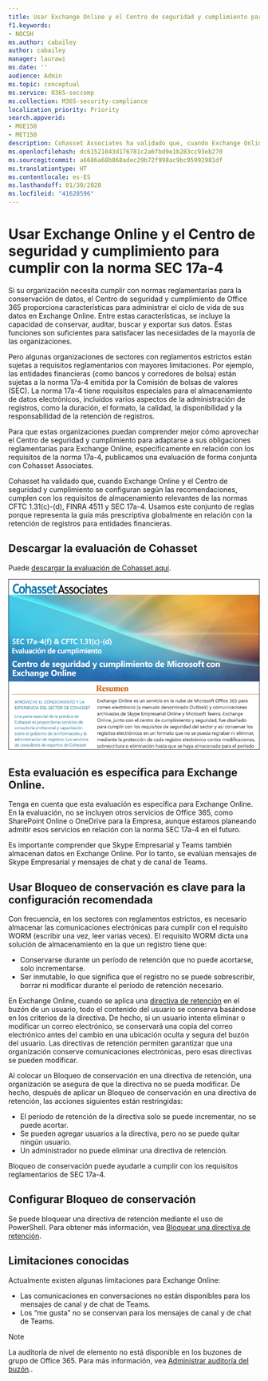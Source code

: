 ```yaml
---
title: Usar Exchange Online y el Centro de seguridad y cumplimiento para cumplir con la norma SEC 17a-4
f1.keywords:
- NOCSH
ms.author: cabailey
author: cabailey
manager: laurawi
ms.date: ''
audience: Admin
ms.topic: conceptual
ms.service: O365-seccomp
ms.collection: M365-security-compliance
localization_priority: Priority
search.appverid:
- MOE150
- MET150
description: Cohasset Associates ha validado que, cuando Exchange Online y el Centro de seguridad y cumplimiento se configuran según las recomendaciones, cumplen con los requisitos de almacenamiento relevantes de las normas CFTC 1.31(c)-(d), FINRA 4511 y SEC 17a-4. Puede descargar la evaluación.
ms.openlocfilehash: dc61521043d176781c2a6fbd9e1b283cc93eb270
ms.sourcegitcommit: a6686a68b068adec29b72f998ac9bc95992981df
ms.translationtype: HT
ms.contentlocale: es-ES
ms.lasthandoff: 01/30/2020
ms.locfileid: "41628596"
---
```

# <a name="use-exchange-online-and-the-security--compliance-center-to-comply-with-sec-rule-17a-4"></a>Usar Exchange Online y el Centro de seguridad y cumplimiento para cumplir con la norma SEC 17a-4

Si su organización necesita cumplir con normas reglamentarias para la conservación de datos, el Centro de seguridad y cumplimiento de Office 365 proporciona características para administrar el ciclo de vida de sus datos en Exchange Online. Entre estas características, se incluye la capacidad de conservar, auditar, buscar y exportar sus datos. Estas funciones son suficientes para satisfacer las necesidades de la mayoría de las organizaciones.

Pero algunas organizaciones de sectores con reglamentos estrictos están sujetas a requisitos reglamentarios con mayores limitaciones. Por ejemplo, las entidades financieras (como bancos y corredores de bolsa) están sujetas a la norma 17a-4 emitida por la Comisión de bolsas de valores (SEC). La norma 17a-4 tiene requisitos especiales para el almacenamiento de datos electrónicos, incluidos varios aspectos de la administración de registros, como la duración, el formato, la calidad, la disponibilidad y la responsabilidad de la retención de registros.

Para que estas organizaciones puedan comprender mejor cómo aprovechar el Centro de seguridad y cumplimiento para adaptarse a sus obligaciones reglamentarias para Exchange Online, específicamente en relación con los requisitos de la norma 17a-4, publicamos una evaluación de forma conjunta con Cohasset Associates.

Cohasset ha validado que, cuando Exchange Online y el Centro de seguridad y cumplimiento se configuran según las recomendaciones, cumplen con los requisitos de almacenamiento relevantes de las normas CFTC 1.31(c)-(d), FINRA 4511 y SEC 17a-4. Usamos este conjunto de reglas porque representa la guía más prescriptiva globalmente en relación con la retención de registros para entidades financieras.

## <a name="download-the-cohasset-assessment"></a>Descargar la evaluación de Cohasset

Puede [descargar la evaluación de Cohasset aquí](https://servicetrust.microsoft.com/ViewPage/TrustDocuments?command=Download&downloadType=Document&downloadId=9fa8349d-a0c9-47d9-93ad-472aa0fa44ec&docTab=6d000410-c9e9-11e7-9a91-892aae8839ad_FAQ_and_White_Papers).

![Página de título de la evaluación descargable por Cohasset Associates](media/cohasset-associates-assessment.png)

## <a name="this-assessment-is-specific-to-exchange-online"></a>Esta evaluación es específica para Exchange Online.

Tenga en cuenta que esta evaluación es específica para Exchange Online. En la evaluación, no se incluyen otros servicios de Office 365, como SharePoint Online o OneDrive para la Empresa, aunque estamos planeando admitir esos servicios en relación con la norma SEC 17a-4 en el futuro.

Es importante comprender que Skype Empresarial y Teams también almacenan datos en Exchange Online. Por lo tanto, se evalúan mensajes de Skype Empresarial y mensajes de chat y de canal de Teams.

## <a name="using-preservation-lock-is-key-to-the-recommended-configuration"></a>Usar Bloqueo de conservación es clave para la configuración recomendada

Con frecuencia, en los sectores con reglamentos estrictos, es necesario almacenar las comunicaciones electrónicas para cumplir con el requisito WORM (escribir una vez, leer varias veces). El requisito WORM dicta una solución de almacenamiento en la que un registro tiene que:

- Conservarse durante un período de retención que no puede acortarse, solo incrementarse.
- Ser inmutable, lo que significa que el registro no se puede sobrescribir, borrar ni modificar durante el período de retención necesario.

En Exchange Online, cuando se aplica una [directiva de retención](retention-policies.md) en el buzón de un usuario, todo el contenido del usuario se conserva basándose en los criterios de la directiva. De hecho, si un usuario intenta eliminar o modificar un correo electrónico, se conservará una copia del correo electrónico antes del cambio en una ubicación oculta y segura del buzón del usuario. Las directivas de retención permiten garantizar que una organización conserve comunicaciones electrónicas, pero esas directivas se pueden modificar.

Al colocar un Bloqueo de conservación en una directiva de retención, una organización se asegura de que la directiva no se pueda modificar. De hecho, después de aplicar un Bloqueo de conservación en una directiva de retención, las acciones siguientes están restringidas:

- El período de retención de la directiva solo se puede incrementar, no se puede acortar.
- Se pueden agregar usuarios a la directiva, pero no se puede quitar ningún usuario.
- Un administrador no puede eliminar una directiva de retención.

Bloqueo de conservación puede ayudarle a cumplir con los requisitos reglamentarios de SEC 17a-4.

## <a name="how-to-set-up-preservation-lock"></a>Configurar Bloqueo de conservación

Se puede bloquear una directiva de retención mediante el uso de PowerShell. Para obtener más información, vea [Bloquear una directiva de retención](retention-policies.md#locking-a-retention-policy).

## <a name="known-limitations"></a>Limitaciones conocidas

Actualmente existen algunas limitaciones para Exchange Online:

- Las comunicaciones en conversaciones no están disponibles para los mensajes de canal y de chat de Teams.
- Los “me gusta” no se conservan para los mensajes de canal y de chat de Teams.

> [!NOTE]
> La auditoría de nivel de elemento no está disponible en los buzones de grupo de Office 365. Para más información, vea [Administrar auditoría del buzón](enable-mailbox-auditing.md)..
